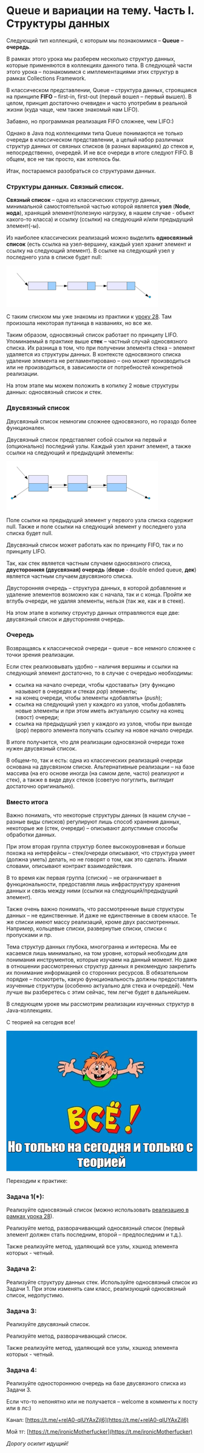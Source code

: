 Queue и вариации на тему. Часть I. Структуры данных
===================================================

Следующий тип коллекций, с которым мы познакомимся – **Queue** – **очередь**.

В рамках этого урока мы разберем несколько структур данных, которые применяются в коллекциях данного типа. В следующей части этого урока – познакомимся с имплементациями этих структур в рамках Collections Framework.

В классическом представлении, Queue – структура данных, строящаяся на принципе **FIFO** – first-in, first-out (первый вошел – первый вышел). В целом, принцип достаточно очевиден и часто употребим в реальной жизни (куда чаще, чем также знакомый нам LIFO).

Забавно, но программная реализация FIFO сложнее, чем LIFO:)

Однако в Java под коллекциями типа Queue понимаются не только очереди в классическом представлении, а целый набор различных структур данных от связных списков (в разных вариациях) до стеков и, непосредственно, очередей. И не все очереди в итоге следуют FIFO. В общем, все не так просто, как хотелось бы.

Итак, постараемся разобраться со структурами данных.


### Структуры данных. Связный список.

**Связный список** – одна из классических структур данных, минимальной самостоятельной частью которой является **узел** (**Node**, **нода**), хранящий элемент(полезную нагрузку, в нашем случае - объект какого-то класса) и ссылку (ссылки) на следующий и/или предыдущий элемент(-ы).

Из наиболее классических реализаций можно выделить **односвязный список** (есть ссылка на узел-вершину, каждый узел хранит элемент и ссылку на следующий элемент). В ссылке на следующий узел у последнего узла в списке будет null:

![40_singly_linked_list.png](..%2F..%2F..%2Ffile%2F40_singly_linked_list.png)


С таким списком мы уже знакомы из практики к [уроку 28](..%2F..%2Fjava-core%2F28%2FGenerics.md). Там произошла некоторая путаница в названиях, но все же.

Таким образом, односвязный список работает по принципу LIFO. Упоминаемый в практике выше **стек** – частный случай односвязного списка. Их разница в том, что при получении элемента стека – элемент удаляется из структуры данных. В контексте односвязного списка удаление элемента не регламентировано – оно может производиться или не производиться, в зависимости от потребностей конкретной реализации.

На этом этапе мы можем положить в копилку 2 новые структуры данных: односвязный список и стек.


### Двусвязный список

Двусвязный список немногим сложнее односвязного, но гораздо более функционален.

Двусвязный список представляет собой ссылки на первый и (опционально) последний узлы. Каждый узел хранит элемент, а также ссылки на следующий и предыдущий элементы:

![40_doubly_linked_list.png](..%2F..%2F..%2Ffile%2F40_doubly_linked_list.png)


Поле ссылки на предыдущий элемент у первого узла списка содержит null. Также и поле ссылки на следующий элемент у последнего узла списка будет null.

Двусвязный список может работать как по принципу FIFO, так и по принципу LIFO.

Так, как стек является частным случаем односвязного списка, **двусторонняя (двусвязная) очередь** (**deque** - double ended queue, **дек**) является частным случаем двусвязного списка.

Двусторонняя очередь – структура данных, в которой добавление и удаление элементов возможно как с начала, так и с конца. Пройти же вглубь очереди, не удаляя элементы, нельзя (так же, как и в стеке).

На этом этапе в копилку структур данных отправляются еще две: двусвязный список и двусторонняя очередь.


### Очередь

Возвращаясь к классической очереди – queue – все немного сложнее с точки зрения реализации.

Если стек реализовывать удобно – наличия вершины и ссылки на следующий элемент достаточно, то в случае с очередью необходимы:

*   ссылка на начало очереди, чтобы «доставать» (эту функцию называют в очередях и стеках _pop_) элементы;
*   на конец очереди, чтобы элементы «добавлять» (_push_);
*   ссылка на следующий узел у каждого из узлов, чтобы добавлять новые элементы и при этом иметь актуальную ссылку на конец (хвост) очереди;
*   ссылка на предыдущий узел у каждого из узлов, чтобы при выходе (pop) первого элемента получать ссылку на новое начало очереди.

В итоге получается, что для реализации односвязной очереди тоже нужен двусвязный список.

В общем-то, так и есть: одна из классических реализаций очереди основана на двусвязном списке. Альтернативные реализации – на базе массива (на его основе иногда (на самом деле, часто) реализуют и стек), а также в виде двух стеков (советую погуглить, выглядит достаточно оригинально).


### Вместо итога

Важно понимать, что некоторые структуры данных (в нашем случае – разные виды списков) регулируют лишь способ хранения данных, некоторые же (стек, очереди) – описывают допустимые способы обработки данных.

При этом вторая группа структур более высокоуровневая и больше похожа на интерфейсы – стек/очереди описывают, что структура умеет (должна уметь) делать, но не говорят о том, как это сделать. Иными словами, описывают контракт взаимодействия.

В то время как первая группа (списки) – не ограничивает в функциональности, предоставляя лишь инфраструктуру хранения данных и связь между ними (ссылки на следующий/предыдущий элемент).

Также очень важно понимать, что рассмотренные выше структуры данных – не единственные. И даже не единственные в своем классе. Те же списки имеют массу реализаций, кроме двух рассмотренных. Например, кольцевые списки, развернутые списки, списки с пропусками и пр.

Тема структур данных глубока, многогранна и интересна. Мы ее касаемся лишь минимально, на том уровне, который необходим для понимания инструментов, которые изучаем на данный момент. Но даже в отношении рассмотренных структур данных я рекомендую закрепить их понимание информацией со сторонних ресурсов. В обязательном порядке – посмотреть, какую функциональность должны предоставлять изученные структуры (особенно актуально для стека и очередей). Чем лучше вы разберетесь с этим сейчас, тем легче будет в дальнейшем.

В следующем уроке мы рассмотрим реализации изученных структур в Java-коллекциях.


С теорией на сегодня все!

![end_of_the_lesson2.png](..%2F..%2F..%2Ffile%2Fend_of_the_lesson2.png)


Переходим к практике:

### Задача 1(\*):

Реализуйте односвязный список (можно использовать [реализацию в рамках урока 28](https://github.com/KFalcon2022/practical-tasks/blob/master/src/com/walking/lesson28_generics1/task4/structure/Stack.java)).

Реализуйте метод, разворачивающий односвязный список (первый элемент должен стать последним, второй – предпоследним и т.д.).

Также реализуйте метод, удаляющий все узлы, хэшкод элемента которых - четный.


### Задача 2:

Реализуйте структуру данных стек. Используйте односвязный список из Задачи 1. При этом изменять сам класс, реализующий односвязный список, недопустимо.


### Задача 3:

Реализуйте двусвязный список.

Реализуйте метод, разворачивающий список.

Также реализуйте метод, удаляющий все узлы, хэшкод элемента которых - четный.


### Задача 4:

Реализуйте одностороннюю очередь на базе двусвязного списка из Задачи 3.


Если что-то непонятно или не получается – welcome в комменты к посту или в лс:)

Канал: [https://t.me/+relA0-qlUYAxZjI6](https://t.me/+relA0-qlUYAxZjI6)

Мой тг: [https://t.me/ironicMotherfucker](https://t.me/ironicMotherfucker)

_Дорогу осилит идущий!_